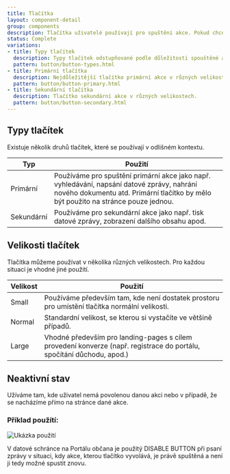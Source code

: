 ```yaml
---
title: Tlačítka
layout: component-detail
group: components
description: Tlačítka uživatelé používají pro spuštění akce. Pokud chceme do stránky vložit pouhý odkaz na statickou stránku v rámci webu nebo externí odkaz, je ve většině případů lepší použít [odkaz](/mv-design-system/components/link.html).
status: Complete
variations:
- title: Typy tlačítek
  description: Typy tlačítek odstupňované podle důležitosti spouštěné akce.
  pattern: button/button-types.html
- title: Primární tlačítka
  description: Nejdůležitější tlačítko primární akce v různých velikostech.
  pattern: button/button-primary.html
- title: Sekundární tlačítka
  description: Tlačítko sekundární akce v různých velikostech.
  pattern: button/button-secondary.html
---
```



## Typy tlačítek

Existuje několik druhů tlačítek, které se používají v odlišném kontextu.

| Typ                   | Použití                                                                    |
| ----------------------|------------------------------------------------------------------------------|
| Primární              | Používáme pro spuštění primární akce jako např. vyhledávání, napsání datové zprávy, nahrání nového dokumentu atd. Primární tlačítko by mělo být použito na stránce pouze jednou. | 
| Sekundární            | Používáme pro sekundární akce jako např. tisk datové zprávy, zobrazení dalšího obsahu apod. | 


## Velikosti tlačítek

Tlačítka můžeme používat v několika různých velikostech. Pro každou situaci je vhodné jiné použití.

| Velikost              | Použití                                                                    |
| ----------------------|------------------------------------------------------------------------------|
| Small                 | Používáme především tam, kde není dostatek prostoru pro umístění tlačítka normální velikosti. | 
| Normal                | Standardní velikost, se kterou si vystačíte ve většině případů. | 
| Large                 | Vhodné především pro landing-pages s cílem provedení konverze (např. registrace do portálu, spočítání důchodu, apod.) | 

## Neaktivní stav

Užíváme tam, kde uživatel nemá povolenou danou akci nebo v případě, že se nacházíme přímo na stránce dané akce.

### Příklad použítí:

![Ukázka použití](/mv-design-system/images/datova_schranka.png "Ukázka použití")

V datové schránce na Portálu občana je použitý DISABLE BUTTON při psaní zprávy v situaci, kdy akce, kterou tlačítko vyvolává, je právě spuštěná a není ji tedy možné spustit znovu.
